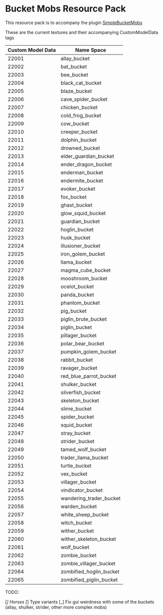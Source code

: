 # Bucket Mobs Resource Pack

This resource pack is to accompany the plugin [SimpleBucketMobs](https://github.com/ADHDMC/SimpleBucketMobs) 

These are the current textures and their accompanying CustomModelData tags

| Custom Model Data | Name Space              |
|-------------------|-------------------------|
| 22001             | allay_bucket            |
| 22002             | bat_bucket              |
| 22003             | bee_bucket              |
| 22004             | black_cat_bucket        |
| 22005             | blaze_bucket            |
| 22006             | cave_spider_bucket      |
| 22007             | chicken_bucket          |
| 22008             | cold_frog_bucket        |
| 22009             | cow_bucket              |
| 22010             | creeper_bucket          |
| 22011             | dolphin_bucket          |
| 22012             | drowned_bucket          |
| 22013             | elder_guardian_bucket   |
| 22014             | ender_dragon_bucket     |
| 22015             | enderman_bucket         |
| 22016             | endermite_bucket        |
| 22017             | evoker_bucket           |
| 22018             | fox_bucket              |
| 22019             | ghast_bucket            |
| 22020             | glow_squid_bucket       |
| 22021             | guardian_bucket         |
| 22022             | hoglin_bucket           |
| 22023             | husk_bucket             |
| 22024             | illusioner_bucket       |
| 22025             | iron_golem_bucket       |
| 22026             | llama_bucket            |
| 22027             | magma_cube_bucket       |
| 22028             | mooshroom_bucket        |
| 22029             | ocelot_bucket           |
| 22030             | panda_bucket            |
| 22031             | phantom_bucket          |
| 22032             | pig_bucket              |
| 22033             | piglin_brute_bucket     |
| 22034             | piglin_bucket           |
| 22035             | pillager_bucket         |
| 22036             | polar_bear_bucket       |
| 22037             | pumpkin_golem_bucket    |
| 22038             | rabbit_bucket           |
| 22039             | ravager_bucket          |
| 22040             | red_blue_parrot_bucket  |
| 22041             | shulker_bucket          |
| 22042             | silverfish_bucket       |
| 22043             | skeleton_bucket         |
| 22044             | slime_bucket            |
| 22045             | spider_bucket           |
| 22046             | squid_bucket            |
| 22047             | stray_bucket            |
| 22048             | strider_bucket          |
| 22049             | tamed_wolf_bucket       |
| 22050             | trader_llama_bucket     |
| 22051             | turtle_bucket           |
| 22052             | vex_bucket              |
| 22053             | villager_bucket         |
| 22054             | vindicator_bucket       |
| 22055             | wandering_trader_bucket |
| 22056             | warden_bucket           |
| 22057             | white_sheep_bucket      |
| 22058             | witch_bucket            |
| 22059             | wither_bucket           |
| 22060             | wither_skeleton_bucket  |
| 22061             | wolf_bucket             |
| 22062             | zombie_bucket           |
| 22063             | zombie_villager_bucket  |
| 22064             | zombified_hoglin_bucket |
| 22065             | zombified_piglin_bucket |

TODO:

[_] Horses 
[_] Type variants 
[_] Fix gui weirdness with some of the buckets (allay, shulker, strider, other more complex mobs)